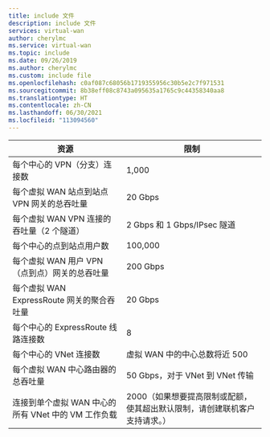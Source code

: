 ```yaml
---
title: include 文件
description: include 文件
services: virtual-wan
author: cherylmc
ms.service: virtual-wan
ms.topic: include
ms.date: 09/26/2019
ms.author: cherylmc
ms.custom: include file
ms.openlocfilehash: c0af087c68056b1719355956c30b5e2c7f971531
ms.sourcegitcommit: 8b38eff08c8743a095635a1765c9c44358340aa8
ms.translationtype: HT
ms.contentlocale: zh-CN
ms.lasthandoff: 06/30/2021
ms.locfileid: "113094560"
---
```

| 资源 |  限制 |
| --- | --- |
| 每个中心的 VPN（分支）连接数 | 1,000 |
| 每个虚拟 WAN 站点到站点 VPN 网关的总吞吐量 | 20 Gbps |
| 每个虚拟 WAN VPN 连接的吞吐量（2 个隧道） | 2 Gbps 和 1 Gbps/IPsec 隧道 |
| 每个中心的点到站点用户数| 100,000 |
| 每个虚拟 WAN 用户 VPN（点到点）网关的总吞吐量 | 200 Gbps |
| 每个虚拟 WAN ExpressRoute 网关的聚合吞吐量 | 20 Gbps |
| 每个中心的 ExpressRoute 线路连接数 | 8 |
| 每个中心的 VNet 连接数  | 虚拟 WAN 中的中心总数将近 500 |
| 每个虚拟 WAN 中心路由器的总吞吐量 | 50 Gbps，对于 VNet 到 VNet 传输 |
| 连接到单个虚拟 WAN 中心的所有 VNet 中的 VM 工作负载 | 2000（如果想要提高限制或配额，使其超出默认限制，请创建联机客户支持请求。）
